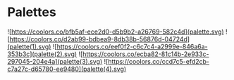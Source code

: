 # Palettes







![https://coolors.co/bfb5af-ece2d0-d5b9b2-a26769-582c4d](palette.svg)
![https://coolors.co/d2ab99-bdbea9-8db38b-56876d-04724d](palette(1).svg)
![https://coolors.co/eef0f2-c6c7c4-a2999e-846a6a-353b3c](palette(2).svg)
![https://coolors.co/ecba82-81c14b-2e933c-297045-204e4a](palette(3).svg)
![https://coolors.co/ccd7c5-efd2cb-c7a27c-d65780-ee9480](palette(4).svg)

